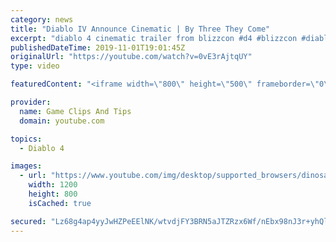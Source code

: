 ```yaml
---
category: news
title: "Diablo IV Announce Cinematic | By Three They Come"
excerpt: "diablo 4 cinematic trailer from blizzcon #d4 #blizzcon #diablo."
publishedDateTime: 2019-11-01T19:01:45Z
originalUrl: "https://youtube.com/watch?v=0vE3rAjtqUY"
type: video

featuredContent: "<iframe width=\"800\" height=\"500\" frameborder=\"0\" src=\"https://www.youtube.com/embed/0vE3rAjtqUY\" allow=\"accelerometer; autoplay; encrypted-media; gyroscope; picture-in-picture\" allowfullscreen></iframe>"

provider:
  name: Game Clips And Tips
  domain: youtube.com

topics:
  - Diablo 4

images:
  - url: "https://www.youtube.com/img/desktop/supported_browsers/dinosaur.png"
    width: 1200
    height: 800
    isCached: true

secured: "Lz68g4ap4yyJwHZPeEElNK/wtvdjFY3BRN5aJTZRzx6Wf/nEbx98nJ3r+yhQlfpe0E6XNgfDjyt4KLlSR/hkGUmw+kO2AqixyM/khbUZWJbQZPjM8Kmiy8rZNQpHZUvfvT/dyLEwtZnLYd4ekanWwxWm/3rbeEcX6wXCpOBw9n5VTBkCV9zXiPQ3jAcR2RRXjzEhIifIHMIbvE83slEwFvWx2iS4ks758dUKBA1ksdK1UcL6kj78zcOxpvaFP8NsgvkulVeQ8kRxUFBD4G5y7/KS4A9LoAGLSYpOKCpSOsqjKMo9C+b9gdNhB3IP3Jo9qZJt9sY6oqzOCHyvBGhN8KHLg4HibXbNnHM9LDF6spt4t5O5EuDKqKyhgS+25MtNl2ryePv06pv+nJ7iuO/XUA==;7XGrre2BNVutuCg0fQwT2g=="
---
```


